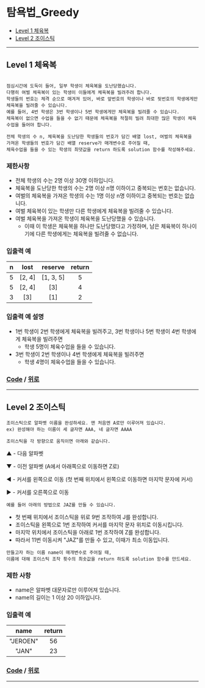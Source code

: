 # 탐욕법_Greedy
* [Level 1 체육복](#Level-1-체육복)
* [Level 2 조이스틱](#Level-2-조이스틱)

---

## Level 1 체육복
```

점심시간에 도둑이 들어, 일부 학생이 체육복을 도난당했습니다. 
다행히 여벌 체육복이 있는 학생이 이들에게 체육복을 빌려주려 합니다. 
학생들의 번호는 체격 순으로 매겨져 있어, 바로 앞번호의 학생이나 바로 뒷번호의 학생에게만 체육복을 빌려줄 수 있습니다.
예를 들어, 4번 학생은 3번 학생이나 5번 학생에게만 체육복을 빌려줄 수 있습니다. 
체육복이 없으면 수업을 들을 수 없기 때문에 체육복을 적절히 빌려 최대한 많은 학생이 체육수업을 들어야 합니다.

전체 학생의 수 n, 체육복을 도난당한 학생들의 번호가 담긴 배열 lost, 여벌의 체육복을 가져온 학생들의 번호가 담긴 배열 reserve가 매개변수로 주어질 때, 
체육수업을 들을 수 있는 학생의 최댓값을 return 하도록 solution 함수를 작성해주세요.

```

### 제한사항
* 전체 학생의 수는 2명 이상 30명 이하입니다.
* 체육복을 도난당한 학생의 수는 2명 이상 n명 이하이고 중복되는 번호는 없습니다.
* 여벌의 체육복을 가져온 학생의 수는 1명 이상 n명 이하이고 중복되는 번호는 없습니다.
* 여벌 체육복이 있는 학생만 다른 학생에게 체육복을 빌려줄 수 있습니다.
* 여벌 체육복을 가져온 학생이 체육복을 도난당했을 수 있습니다.
  * 이때 이 학생은 체육복을 하나만 도난당했다고 가정하며, 남은 체육복이 하나이기에 다른 학생에게는 체육복을 빌려줄 수 없습니다.
  
### 입출력 예
n | lost | reserve | return |
:---: | :---: | :---: | :---: |
5 | [2, 4] | [1, 3, 5] | 5
5 | [2, 4] | [3] | 4
3 | [3] | [1] | 2

### 입출력 예 설명
* 1번 학생이 2번 학생에게 체육복을 빌려주고, 3번 학생이나 5번 학생이 4번 학생에게 체육복을 빌려주면
  * 학생 5명이 체육수업을 들을 수 있습니다.
* 3번 학생이 2번 학생이나 4번 학생에게 체육복을 빌려주면
  * 학생 4명이 체육수업을 들을 수 있습니다.

### [Code](https://github.com/taki0112/coding_practice/blob/master/src/%ED%83%90%EC%9A%95%EB%B2%95(Greedy)/Level_1_%EC%B2%B4%EC%9C%A1%EB%B3%B5.py) / [위로](#탐욕법_Greedy)

---

## Level 2 조이스틱
```
조이스틱으로 알파벳 이름을 완성하세요. 맨 처음엔 A로만 이루어져 있습니다.
ex) 완성해야 하는 이름이 세 글자면 AAA, 네 글자면 AAAA

조이스틱을 각 방향으로 움직이면 아래와 같습니다.
```

▲ - 다음 알파벳

▼ - 이전 알파벳 (A에서 아래쪽으로 이동하면 Z로)

◀ - 커서를 왼쪽으로 이동 (첫 번째 위치에서 왼쪽으로 이동하면 마지막 문자에 커서)

▶ - 커서를 오른쪽으로 이동

```
예를 들어 아래의 방법으로 JAZ를 만들 수 있습니다.
```
* 첫 번째 위치에서 조이스틱을 위로 9번 조작하여 J를 완성합니다.
* 조이스틱을 왼쪽으로 1번 조작하여 커서를 마지막 문자 위치로 이동시킵니다.
* 마지막 위치에서 조이스틱을 아래로 1번 조작하여 Z를 완성합니다.
* 따라서 11번 이동시켜 "JAZ"를 만들 수 있고, 이때가 최소 이동입니다.

```
만들고자 하는 이름 name이 매개변수로 주어질 때, 
이름에 대해 조이스틱 조작 횟수의 최솟값을 return 하도록 solution 함수를 만드세요.
```

### 제한 사항
* name은 알파벳 대문자로만 이루어져 있습니다.
* name의 길이는 1 이상 20 이하입니다.

### 입출력 예
name | return |
:---: | :---: |
"JEROEN" | 56
"JAN" | 23

### [Code](https://github.com/taki0112/coding_practice/blob/master/src/%ED%83%90%EC%9A%95%EB%B2%95(Greedy)/Level_2_%EC%A1%B0%EC%9D%B4%EC%8A%A4%ED%8B%B1.py) / [위로](#탐욕법_Greedy)

---
